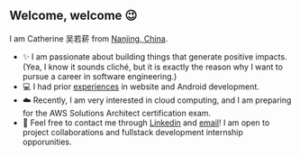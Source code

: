 ## Welcome, welcome 😉
I am Catherine 吴若菥 from [Nanjing, China](https://www.google.com/maps/place/%E4%B8%AD%E5%9B%BD%E6%B1%9F%E8%8B%8F%E7%9C%81%E5%8D%97%E4%BA%AC%E5%B8%82/@17.5126382,77.2950694,3z/data=!4m5!3m4!1s0x35b58c9b668dcd83:0x8ffbb60b79df1b06!8m2!3d32.0583799!4d118.79647).
- ✨ I am passionate about building things that generate positive impacts. (Yea, I know it sounds cliché, but it is exactly the reason why I want to pursue a career in software engineering.)
- 💻 I had prior [experiences](https://github.com/catherineruoxiwu/catherineruoxiwu/blob/main/Ruoxi_Wu_Resume_20220921.pdf) in website and Android development.
- ☁️ Recently, I am very interested in cloud computing, and I am preparing for the AWS Solutions Architect certification exam.
- 📲 Feel free to contact me through [Linkedin](https://www.linkedin.com/in/ruoxi-catherine-w-7b46ab183/) and [email](mailto:ruoxi.wu@uwaterloo.ca)! I am open to project collaborations and fullstack development internship opporunities.
